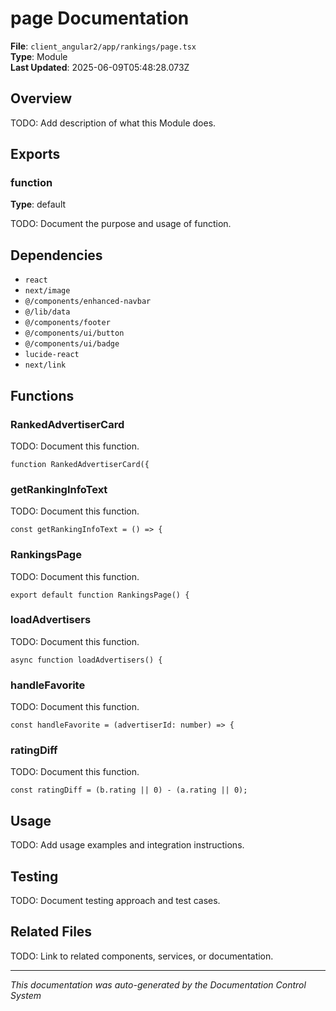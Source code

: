 # page Documentation

**File**: `client_angular2/app/rankings/page.tsx`  
**Type**: Module  
**Last Updated**: 2025-06-09T05:48:28.073Z

## Overview

TODO: Add description of what this Module does.

## Exports

### function

**Type**: default

TODO: Document the purpose and usage of function.

## Dependencies

- `react`
- `next/image`
- `@/components/enhanced-navbar`
- `@/lib/data`
- `@/components/footer`
- `@/components/ui/button`
- `@/components/ui/badge`
- `lucide-react`
- `next/link`

## Functions

### RankedAdvertiserCard

TODO: Document this function.

```tsx
function RankedAdvertiserCard({
```

### getRankingInfoText

TODO: Document this function.

```tsx
const getRankingInfoText = () => {
```

### RankingsPage

TODO: Document this function.

```tsx
export default function RankingsPage() {
```

### loadAdvertisers

TODO: Document this function.

```tsx
async function loadAdvertisers() {
```

### handleFavorite

TODO: Document this function.

```tsx
const handleFavorite = (advertiserId: number) => {
```

### ratingDiff

TODO: Document this function.

```tsx
const ratingDiff = (b.rating || 0) - (a.rating || 0);
```

## Usage

TODO: Add usage examples and integration instructions.

## Testing

TODO: Document testing approach and test cases.

## Related Files

TODO: Link to related components, services, or documentation.

---
*This documentation was auto-generated by the Documentation Control System*

